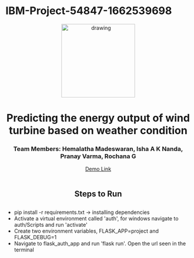 # IBM-Project-54847-1662539698
<div>
<div align="center">
  <img src="https://upload.wikimedia.org/wikipedia/commons/5/51/IBM_logo.svg"  align="center" alt="drawing" width="200" />
  <br/>
   <h1>Predicting the energy output of wind turbine based on weather condition</h1>
   <h3>Team Members: Hemalatha Madeswaran, Isha A K Nanda, Pranay Varma, Rochana G </h3>
   <a href="https://drive.google.com/file/d/1U6xMDqmJV9_pXjAYflf2PZsqC7J-twqk/view?usp=sharing">Demo Link</a>
   <br><br>
  </div>
  <center><h2>Steps to Run<h2></center>
  <ul>
    <li>
      pip install -r requirements.txt -> installing dependencies
    </li>
    <li>
      Activate a virtual environment called 'auth', for windows navigate to auth/Scripts and run 'activate'
    </li>
    <li>
      Create two environment variables, FLASK_APP=project and FLASK_DEBUG=1
    </li>
    <li>
      Navigate to flask_auth_app and run 'flask run'. Open the url seen in the terminal
    </li>
  </ul>
</div>

